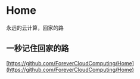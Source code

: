 # Home
永远的云计算，回家的路
## 一秒记住回家的路
[https://github.com/ForeverCloudComputing/Home](https://github.com/ForeverCloudComputing/Home)
